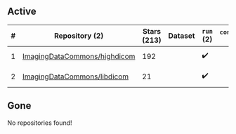 ## Active
| # | Repository (2) | Stars (213) | Dataset | `run` (2) | `containers-run` | Last Modified |
| --- | --- | --- | --- | --- | --- | --- |
| 1 | [ImagingDataCommons/highdicom](https://github.com/ImagingDataCommons/highdicom) | 192 |  | :heavy_check_mark: |  | 2025-04-06 19:19:06+00:00 |
| 2 | [ImagingDataCommons/libdicom](https://github.com/ImagingDataCommons/libdicom) | 21 |  | :heavy_check_mark: |  | 2025-03-28 09:31:05+00:00 |

## Gone
No repositories found!

